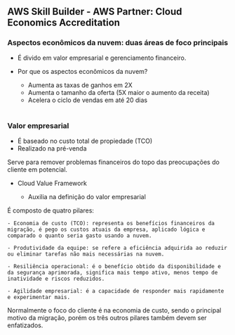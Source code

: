 #
## AWS Skill Builder - AWS Partner: Cloud Economics Accreditation 

### Aspectos econômicos da nuvem: duas áreas de foco principais 

- É divido em valor empresarial e gerenciamento financeiro.

- Por que os aspectos econômicos da nuvem?

    - Aumenta as taxas de ganhos em 2X
    - Aumenta o tamanho da oferta (5X maior o aumento da receita)
    - Acelera o ciclo de vendas em até 20 dias

#

### Valor empresarial

- É baseado no custo total de propiedade (TCO)
- Realizado na pré-venda

Serve para remover problemas financeiros do topo das preocupações do cliente em potencial.

- Cloud Value Framework

    - Auxilia na definição do valor empresarial

É composto de quatro pilares:

    - Economia de custo (TCO): representa os benefícios financeiros da migração, é pego os custos atuais da empresa, aplicado lógica e comparado o quanto seria gasto usando a nuvem.

    - Produtividade da equipe: se refere a eficiência adquirida ao reduzir ou eliminar tarefas não mais necessárias na nuvem.

    - Resiliência operacional: é o benefício obtido da disponibilidade e da segurança aprimorada, significa mais tempo ativo, menos tempo de inatividade e riscos reduzidos. 

    - Agilidade empresarial: é a capacidade de responder mais rapidamente e experimentar mais.

Normalmente o foco do cliente é na economia de custo, sendo o principal motivo da migração, porém os três outros pilares também devem ser enfatizados. 

